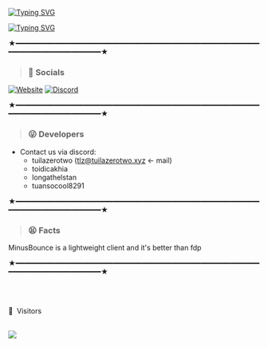 [![Typing SVG](https://readme-typing-svg.demolab.com?font=Unbounded&weight=700&size=30&duration=5000&pause=1000&color=0000001&background=1E42FF00&center=true&width=435&lines=MinusBounce)](https://minusbounce.lol)

[![Typing SVG](https://readme-typing-svg.demolab.com?font=Unbounded&weight=700&pause=1000&color=000500&background=1E42FF00&center=true&width=435&lines=github.com%2FMinusMC)](https://tuilazerotwo.xyz)

★━━━━━━━━━━━━━━━━━━━━━━━━━━━━━━━━━━━━━━━━━━━━━━━━━━━━━━━━━━━━━━━━━━━━━━━━━━━━━━━━★
 > ### 🎈 Socials 
 
   [![Website](https://img.shields.io/badge/website-000000?style=for-the-badge&logo=About.me&logoColor=white)](https://www.minusbounce.lol)
   [![Discord](https://img.shields.io/badge/-Discord-7289DA?style=for-the-badge&logo=discord&logoColor=white)](https://discord.com/invite/minusbounce) 
 
 ★━━━━━━━━━━━━━━━━━━━━━━━━━━━━━━━━━━━━━━━━━━━━━━━━━━━━━━━━━━━━━━━━━━━━━━━━━━━━━━━━★
  > ### 😜 Developers

  - Contact us via discord:
    + tuilazerotwo (tlz@tuilazerotwo.xyz <- mail)
    + toidicakhia 
    + longathelstan
    + tuansocool8291

★━━━━━━━━━━━━━━━━━━━━━━━━━━━━━━━━━━━━━━━━━━━━━━━━━━━━━━━━━━━━━━━━━━━━━━━━━━━━━━━━★
> ### 😫 Facts

MinusBounce is a lightweight client and it's better than fdp


★━━━━━━━━━━━━━━━━━━━━━━━━━━━━━━━━━━━━━━━━━━━━━━━━━━━━━━━━━━━━━━━━━━━━━━━━━━━━━━━━★
  

 <br><br>
<p>👀 &nbsp;Visitors</p>
 <br>
<img align="left" src="https://profile-counter.glitch.me/MinusMC/count.svg" />
